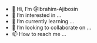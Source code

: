 - 👋 Hi, I’m @Ibrahim-Ajibosin
- 👀 I’m interested in ...
- 🌱 I’m currently learning ...
- 💞️ I’m looking to collaborate on ...
- 📫 How to reach me ...

<!---
Ibrahim-Ajibosin/Ibrahim-Ajibosin is a ✨ special ✨ repository because its `README.md` (this file) appears on your GitHub profile.
You can click the Preview link to take a look at your changes.
--->
